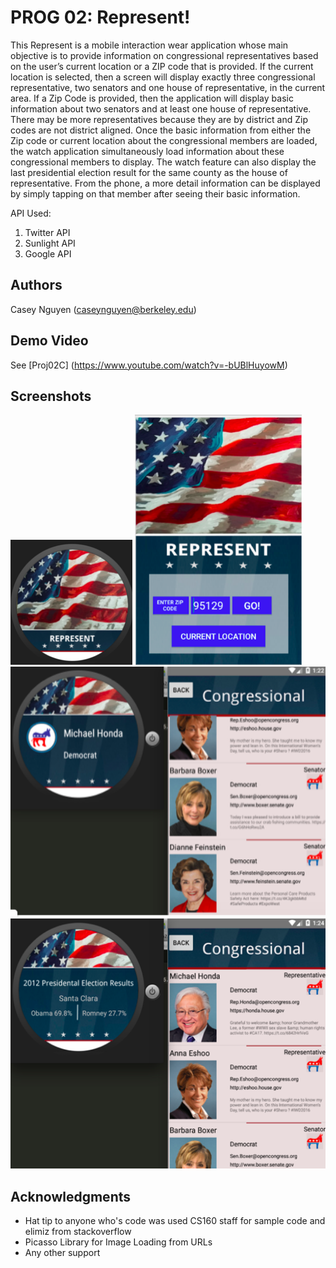 # PROG 02: Represent!

This Represent is a mobile interaction wear application whose main objective is to provide information on congressional representatives based on the user’s current location or a ZIP code that is provided. If the current location is selected, then a screen will display exactly three congressional representative, two senators and one house of representative, in the current area. If a Zip Code is provided, then the application will display basic information about two senators and at least one house of representative. There may be more representatives because they are by district and Zip codes are not district aligned. Once the basic information from either the Zip code or current location about the congressional members are loaded, the watch application simultaneously load information about these congressional members to display. The watch feature can also display the last presidential election result for the same county as the house of representative. From the phone, a more detail information can be displayed by simply tapping on that member after seeing their basic information.

API Used:
1. Twitter API
2. Sunlight API
3. Google API

## Authors

Casey Nguyen ([caseynguyen@berkeley.edu](mailto:your_email@berkeley.edu))

## Demo Video

See [Proj02C] (https://www.youtube.com/watch?v=-bUBlHuyowM)

## Screenshots

<img src="screenshots/nsc1.png" height="200" alt="Screenshot"/>
<img src="screenshots/nsc2.png" height="400" alt="Screenshot"/>

<img src="screenshots/nsc3.png" height="400" alt="Screenshot"/>

<img src="screenshots/nsc4.png" height="400" alt="Screenshot"/>


## Acknowledgments

* Hat tip to anyone who's code was used CS160 staff for sample code and elimiz from stackoverflow
* Picasso Library for Image Loading from URLs
* Any other support
